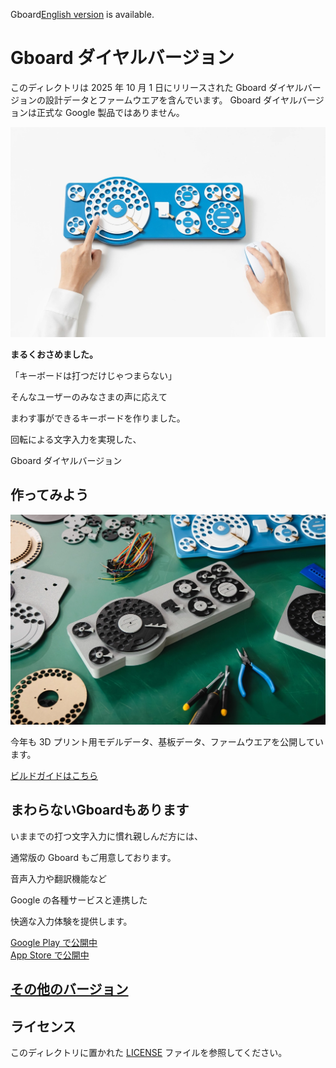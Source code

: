 Gboard[English version](./README.md) is available.

# Gboard ダイヤルバージョン

このディレクトリは 2025 年 10 月 1 日にリリースされた Gboard ダイヤルバージョンの設計データとファームウエアを含んでいます。
Gboard ダイヤルバージョンは正式な Google 製品ではありません。

![Gboard dial version](./images/dial.webp)

**まるくおさめました。**

「キーボードは打つだけじゃつまらない」

そんなユーザーのみなさまの声に応えて

まわす事ができるキーボードを作りました。

回転による文字入力を実現した、

Gboard ダイヤルバージョン

## 作ってみよう

![Gboard DIY](./images/diy.webp)

今年も 3D プリント用モデルデータ、基板データ、ファームウエアを公開しています。

[ビルドガイドはこちら](./buildguide_ja.md)

## まわらないGboardもあります

いままでの打つ文字入力に慣れ親しんだ方には、

通常版の Gboard もご用意しております。

音声入力や翻訳機能など

Google の各種サービスと連携した

快適な入力体験を提供します。

[Google Play で公開中](https://play.google.com/store/apps/details?id=com.google.android.inputmethod.latin&hl=ja)<br>
[App Store で公開中](https://apps.apple.com/jp/app/id1091700242)

## [その他のバージョン](https://github.com/google/mozc-devices)

## ライセンス

このディレクトリに置かれた [LICENSE](../LICENSE) ファイルを参照してください。
